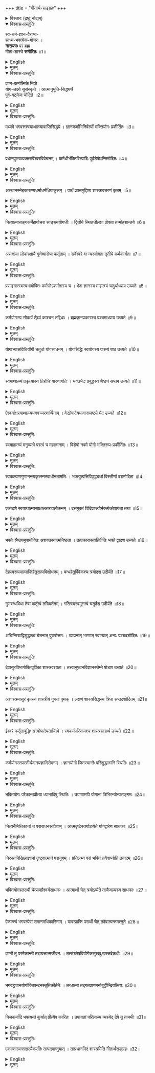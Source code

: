 +++
title = "गीतार्थ-सङ्ग्रहः"
+++

<details><summary>विस्तारः (द्रष्टुं नोद्यम्)</summary>

श्रीमन्निगमान्तमहादेशिकविरचिता गीतार्थसंग्रहरक्षा।  
श्रीमान्वेङ्कटनाथार्यः कवितार्किककेसरी ।  
वेदान्ताचार्यवर्यो मे सन्निधत्तां सदा हृदि ॥

मानत्वं भगवन्-मतस्य महतः पुंसस् तथा निर्णयस्  
तिस्रस् सिद्धय आत्म-संविद्-अखिलाधीशान् अतत्त्वाश्रयाः ।  
गीतार्थस्य च सङ्ग्रहः स्तुतियुगं श्रीश्रीशयोर् इत्य् अमून्  
यद्-ग्रन्थान् अनुसन्दधे यतिपतिस् तं यामुनेयं नुमः ॥1॥

श्रीमद्-वेङ्कटनाथेन  
यथा-भाष्यं विधीयते ।  
भगवद्-यामुनेयोक्त-गीता-  
सङ्ग्रह-रक्षणम् ॥2॥

> 'तत्त्वं जिज्ञासमानानां  
हेतुभिस् सर्वतोमुखैः ।  
तत्त्वम् एको महा-योगी  
हरिर्नारायणः परः ॥'  
(भा.शा.347.83) 

> 'आलोड्य सर्वशास्त्राणि  
> विचार्य च पुनः पुनः ।  
> इदमेकं सुनिष्पन्नं  
> ध्येयो नारायणस् सदा ॥'  
> (ना.पु. 18.34) 

इत्यादिभिस् तत्त्व-हित-रूपं समस्ताध्यात्म-शास्त्रार्थ-सारं महर्षयस् सञ्जगृहुः ।  
तद् एतद् उभयं सर्वोपनिषत्-सार-सङ्कलनात्मिकायां भगवद्गीतायां प्रतिपाद्यतया प्रदर्शयन्  
तत्राप्य् उपनिषदां तत्त्व-प्राधान्यस्य शारीरके सूत्रितत्वाद्  
इहापि तत्प्रधानतया व्यपदिशति ॥

(यत्-पदाम्भो-रुह-ध्यान-  
विध्वस्ताशेष-कल्मषः ।  
वस्तुताम् उपयातोऽहं  
यामुनेयं नमामि तम् ॥)
</details>


<details open><summary>विश्वास-प्रस्तुतिः</summary>

स्व-धर्म-ज्ञान-वैराग्य-  
साध्य-भक्त्येक-गोचरः ।  
**नारायणः** परं ब्रह्म  
गीता-शास्त्रे **समीरितः** ॥1॥
</details>

<details><summary>English</summary>

In the Scripture known as the Bhagavad Gita, Narayana, the Supreme Brahman is declared.
He is attainable by Bhakti alone, which is to be brought about by the observance of one's own Dharma, acquisition of knowledge and renunciation of attachment.
</details>

<details><summary>मूलम्</summary>

स्वधर्मज्ञानवैराग्यसाध्यभक्त्येकगोचरः ।  
नारायणः परं ब्रह्म गीताशास्त्रे समीरितः ॥1॥
</details>



<details open><summary>विश्वास-प्रस्तुतिः</summary>

ज्ञान-कर्मात्मिके निष्ठे  
योग-लक्ष्ये सुसंस्कृते ।
आत्मानुभूति-सिद्ध्यर्थे  
पूर्व-षट्केन चोदिते ॥2॥
</details>

<details><summary>English</summary>

In the first hexad, the performance of desireless Karma and Jnana, with the practice of
Yoga in view, is enjoined for the realisation of the self.
</details>

<details><summary>मूलम्</summary>

ज्ञानकर्मात्मिके निष्ठे योगलक्ष्ये सुसंस्कृते ।
आत्मानुभूतिसिद्ध्यर्थे पूर्वषट्केन चोदिते ॥2॥
</details>

<details open><summary>विश्वास-प्रस्तुतिः</summary>

मध्यमे भगवत्तत्त्वयाथात्म्यावाप्तिसिद्धये ।
ज्ञानकर्माभिनिर्वर्त्यो भक्तियोगः प्रकीर्तितः ॥3॥
</details>

<details><summary>English</summary>

In the middle hexad, Bhakti Yoga, which can be brought about by Karma and Jnana
is treated for the attainment of the exact knowledge of Bhagavan, the Supreme Being, as He is.
</details>

<details><summary>मूलम्</summary>

मध्यमे भगवत्तत्त्वयाथात्म्यावाप्तिसिद्धये ।
ज्ञानकर्माभिनिर्वर्त्यो भक्तियोगः प्रकीर्तितः ॥3॥
</details>

<details open><summary>विश्वास-प्रस्तुतिः</summary>

प्रधानपुरुषव्यक्तसर्वेश्वरविवेचनम् ।
कर्मधीर्भक्तिरित्यादिः पूर्वशेषोऽन्तिमोदितः ॥4॥
</details>

<details><summary>English</summary>

In the last hexad, which subserves the two preceding hexads, is treated, matter (Pradhana) in the primordial condition, matter in its evolved state, the self (Purusa) and Isvara the Ruler of all. Besides, the disciplines relating to work, to knowledge and to devotion are again dealt with by way of supplementing and completing what has been taught earlier.
</details>

<details><summary>मूलम्</summary>

प्रधानपुरुषव्यक्तसर्वेश्वरविवेचनम् ।
कर्मधीर्भक्तिरित्यादिः पूर्वशेषोऽन्तिमोदितः ॥4॥
</details>

<details open><summary>विश्वास-प्रस्तुतिः</summary>

अस्थानस्नेहकारुण्यधर्माधर्मधियाकुलम् ।
पार्थं प्रपन्नमुद्दिश्य शास्त्रावतरणं कृतम् ॥5॥
</details>

<details><summary>English</summary>

The treatise was initiated for the sake of Arjuna, who was overtaken by misplaced
love and compassion and also perplexity as to what was Dharma and what Adharma,
and who took refuge in Sri Krishna.
</details>

<details><summary>मूलम्</summary>

अस्थानस्नेहकारुण्यधर्माधर्मधियाकुलम् ।
पार्थं प्रपन्नमुद्दिश्य शास्त्रावतरणं कृतम् ॥5॥
</details>

<details open><summary>विश्वास-प्रस्तुतिः</summary>

नित्यात्मासङ्गकर्मेहागोचरा साङ्ख्ययोगधीः ।
द्वितीये स्थितधीलक्षा प्रोक्ता तन्मोहशान्तये ॥6॥
</details>

<details><summary>English</summary>

The knowledge of Sankhya and Yoga, which comprehend in their scope the eternal self
and disinterested activity respectively, leading to the state of steady wisdom, is taught in
the second chapter for removing Arjuna's delusion.
</details>

<details><summary>मूलम्</summary>

नित्यात्मासङ्गकर्मेहागोचरा साङ्ख्ययोगधीः ।
द्वितीये स्थितधीलक्षा प्रोक्ता तन्मोहशान्तये ॥6॥
</details>

<details open><summary>विश्वास-प्रस्तुतिः</summary>

असक्त्या लोकरक्षायै गुणेष्वारोप्य कर्तृताम् ।
सर्वेश्वरे वा न्यस्योक्ता तृतीये कर्मकार्यता ॥7॥
</details>

<details><summary>English</summary>

In the third chapter is taught the need for the performance of works without attachment to
any fruits other than the pleasure of the Lord and for the protection of the world, ascribing
the agency to the Guna-s or placing it in the Lord of all.
</details>

<details><summary>मूलम्</summary>

असक्त्या लोकरक्षायै गुणेष्वारोप्य कर्तृताम् ।
सर्वेश्वरे वा न्यस्योक्ता तृतीये कर्मकार्यता ॥7॥
</details>

<details open><summary>विश्वास-प्रस्तुतिः</summary>

प्रसङ्गात्स्वस्वभावोक्तिः कर्मणोऽकर्मतास्य च ।
भेदा ज्ञानस्य माहात्म्यं चतुर्थाध्याय उच्यते ॥8॥
</details>

<details><summary>English</summary>

In the fourth chapter, the following matters are treated: His nature is explained by the way.
Next it is taught that Karma Yoga has an aspect other than action, i.e., knowledge-aspect.
The varieties of Karma Yoga and the eminence of knowledge in it are emphasised.
</details>

<details><summary>मूलम्</summary>

प्रसङ्गात्स्वस्वभावोक्तिः कर्मणोऽकर्मतास्य च ।
भेदा ज्ञानस्य माहात्म्यं चतुर्थाध्याय उच्यते ॥8॥
</details>

<details open><summary>विश्वास-प्रस्तुतिः</summary>

कर्मयोगस्य सौकर्यं शैघ्र्यं काश्चन तद्विधाः ।
ब्रह्मज्ञानप्रकारश्च पञ्चमाध्याय उच्यते ॥9॥
</details>

<details><summary>English</summary>

In the fifth chapter are set forth the ease and quick efficacy of Karma Yoga, some of its
elements and the mode of knowledge of Brahman, i.e., the individual self.
</details>

<details><summary>मूलम्</summary>

कर्मयोगस्य सौकर्यं शैघ्र्यं काश्चन तद्विधाः ।
ब्रह्मज्ञानप्रकारश्च पञ्चमाध्याय उच्यते ॥9॥
</details>

<details open><summary>विश्वास-प्रस्तुतिः</summary>

योगाभ्यासविधिर्योगी चतुर्धा योगसाधनम् ।
योगसिद्धिः स्वयोगस्य पारम्यं षष्ठ उच्यते ॥10॥
</details>

<details><summary>English</summary>

In the sixth chapter are taught the practice of Yoga (concentration and meditation), the
four-fold divisions of (successful) Yogin-s, the means to success in Yoga, and the
supermacy of Yoga concerning Himself.
</details>

<details><summary>मूलम्</summary>

योगाभ्यासविधिर्योगी चतुर्धा योगसाधनम् ।
योगसिद्धिः स्वयोगस्य पारम्यं षष्ठ उच्यते ॥10॥
</details>

<details open><summary>विश्वास-प्रस्तुतिः</summary>

स्वयाथात्म्यं प्रकृत्यास्य तिरोधिः शरणागतिः ।
भक्तभेदः प्रबुद्धस्य श्रैष्ठ्यं सप्तम उच्यते ॥11॥
</details>

<details><summary>English</summary>

In the seventh chapter is taught the exact knowledge of Himself, His concealment by the
Prakrti, the surrender to Him as the means to overcome this, observation on various
types of devotees and the superiority of the man of wisdom among these devotees.
</details>

<details><summary>मूलम्</summary>

स्वयाथात्म्यं प्रकृत्यास्य तिरोधिः शरणागतिः ।
भक्तभेदः प्रबुद्धस्य श्रैष्ठ्यं सप्तम उच्यते ॥11॥
</details>

<details open><summary>विश्वास-प्रस्तुतिः</summary>

ऐश्वर्याक्षरयाथात्म्यभगवच्चरणार्थिनाम् ।
वेद्योपादेयभावानामष्टमे भेद उच्यते ॥12॥
</details>

<details><summary>English</summary>

In the eigth chapter are discussed the distinction of what are to be understood and
acquired by each of the three classes of devotees - those who are after prosperity,
after the true nature of the self and after the feet of the Lord.
</details>

<details><summary>मूलम्</summary>

ऐश्वर्याक्षरयाथात्म्यभगवच्चरणार्थिनाम् ।
वेद्योपादेयभावानामष्टमे भेद उच्यते ॥12॥
</details>

<details open><summary>विश्वास-प्रस्तुतिः</summary>

स्वमाहात्म्यं मनुष्यत्वे परत्वं च महात्मनाम् ।
विशेषो नवमे योगो भक्तिरूपः प्रकीर्तितः ॥13॥
</details>

<details><summary>English</summary>

In the ninth chapter are treated His own eminenece, His undiminished supermacy as
the Divine even when He assumes embodiments as Incarnations the excellence of
Mahatma-s or devotees who seek God alone, and the discipline of Bhakti or devotion to God.
</details>

<details><summary>मूलम्</summary>

स्वमाहात्म्यं मनुष्यत्वे परत्वं च महात्मनाम् ।
विशेषो नवमे योगो भक्तिरूपः प्रकीर्तितः ॥13॥
</details>

<details open><summary>विश्वास-प्रस्तुतिः</summary>

स्वकल्याणगुणानन्त्यकृत्स्नस्वाधीनतामतिः ।
भक्त्युत्पत्तिविवृद्ध्यर्था विस्तीर्णा दशमोदिता ॥14॥
</details>

<details><summary>English</summary>

In the tenth chapter are described in detail, the infinite auspicious attributes of the
Lord and His absolute control over everything, so as to generate and develop Bhakti
or Devotion to God in the minds of aspirants.
</details>

<details><summary>मूलम्</summary>

स्वकल्याणगुणानन्त्यकृत्स्नस्वाधीनतामतिः ।
भक्त्युत्पत्तिविवृद्ध्यर्था विस्तीर्णा दशमोदिता ॥14॥
</details>

<details open><summary>विश्वास-प्रस्तुतिः</summary>

एकादशे स्वयाथात्म्यसाक्षात्कारावलोकनम् ।
दत्तमुक्तं विदिप्राप्त्योर्भक्त्येकोपायता तथा ॥15॥
</details>

<details><summary>English</summary>

In the eleventh chapter, it is stated that the divine eye which can give an immediate vision
of Him as He is, was given to Arjuna, and accordingly it is stated that bhakti is the only
means of knowing and attaining Him in the way described.
</details>

<details><summary>मूलम्</summary>

एकादशे स्वयाथात्म्यसाक्षात्कारावलोकनम् ।
दत्तमुक्तं विदिप्राप्त्योर्भक्त्येकोपायता तथा ॥15॥
</details>

<details open><summary>विश्वास-प्रस्तुतिः</summary>

भक्तेः श्रैष्ठ्यमुपायोक्तिः अशक्तस्यात्मनिष्ठता ।
तत्प्रकारास्त्वतिप्रीतिः भक्ते द्वादश उच्यते ॥16॥
</details>

<details><summary>English</summary>

In the twelth chapter are taught the superiority of Bhakti Yoga, the means thereto, the
direction for the one unqualified to meditate on the self, the details of the qualities to
be acquired and modes of Sadhana to be practiced for that end, and immense love
of the Lord for the devotees.
</details>

<details><summary>मूलम्</summary>

भक्तेः श्रैष्ठ्यमुपायोक्तिः अशक्तस्यात्मनिष्ठता ।
तत्प्रकारास्त्वतिप्रीतिः भक्ते द्वादश उच्यते ॥16॥
</details>


<details open><summary>विश्वास-प्रस्तुतिः</summary>

देहस्वरूपमात्माप्तिहेतुरात्मविशोधनम् ।
बन्धहेतुर्विवेकश्च त्रयोदश उदीर्यते ॥17॥
</details>

<details><summary>English</summary>

In the thirteenth chapter, the nature of the body, the means for the realisation of the self,
investigation of the nature of the self, the cause of bondage and the discrimination between
the self and the body are dealt with.
</details>

<details><summary>मूलम्</summary>

देहस्वरूपमात्माप्तिहेतुरात्मविशोधनम् ।
बन्धहेतुर्विवेकश्च त्रयोदश उदीर्यते ॥17॥
</details>

<details open><summary>विश्वास-प्रस्तुतिः</summary>

गुणबन्धविधा तेषां कर्तृत्वं तन्निवर्तनम् ।
गतित्रयस्वमूलत्वं चतुर्दश उदीर्यते ॥18॥
</details>

<details><summary>English</summary>

In the fourteenth chapter are explained the various ways in which the Guna-s bind the self,
how they are the agents in respect of all works and how to eliminate their hold. It also
explains how the Supreme Person is the basis of all the three ends attainable, namely,
heavenly sovereignty, the abidance in the pristine state of the self and dwelling in the Lord.
</details>

<details><summary>मूलम्</summary>

गुणबन्धविधा तेषां कर्तृत्वं तन्निवर्तनम् ।
गतित्रयस्वमूलत्वं चतुर्दश उदीर्यते ॥18॥
</details>


<details open><summary>विश्वास-प्रस्तुतिः</summary>

अचिन्मिश्राद्विशुद्धाच्च चेतनात् पुरुषोत्तमः ।
व्यापनात् भरणात् स्वाम्यात् अन्यः पञ्चदशोदितः ॥19॥
</details>

<details><summary>English</summary>

In the fifteenth chapter, the Supreme person is declared to be other than the self both in Its
state of conjunction with non-conscient matter and in Its state of pristine purity, because
He pervades, sustains and rules over them and the universe.
</details>

<details><summary>मूलम्</summary>

अचिन्मिश्राद्विशुद्धाच्च चेतनात् पुरुषोत्तमः ।
व्यापनात् भरणात् स्वाम्यात् अन्यः पञ्चदशोदितः ॥19॥
</details>

<details open><summary>विश्वास-प्रस्तुतिः</summary>

देवासुरविभागोक्तिपूर्विका शास्त्रवश्यता ।
तत्त्वानुष्ठानविज्ञानस्थेम्ने षोडश उच्यते ॥20॥
</details>

<details><summary>English</summary>

The sixteenth chapter deals first with the distinction between the divine and the demonic
nature in order to establish what is truth and what is right conduct, which can be attained
by submission to Sastra-s.
</details>

<details><summary>मूलम्</summary>

देवासुरविभागोक्तिपूर्विका शास्त्रवश्यता ।
तत्त्वानुष्ठानविज्ञानस्थेम्ने षोडश उच्यते ॥20॥
</details>

<details open><summary>विश्वास-प्रस्तुतिः</summary>

अशास्त्रमासुरं कृत्स्नं शास्त्रीयं गुणतः पृथक् ।
लक्षणं शास्त्रसिद्धस्य त्रिधा सप्तदशोदितम् ॥21॥
</details>

<details><summary>English</summary>

In the seventeenth chapter, the following are dealt with: what are not ordained by the
Sastra-s and for that reason wholly demonic; what are ordained in the Sastra-s and
varied in accordance with the Guna-s; and the characteristics of what are established
in the Sastra-s as threefold in terms of 'Aum','Tat', 'Sat'.
</details>

<details><summary>मूलम्</summary>

अशास्त्रमासुरं कृत्स्नं शास्त्रीयं गुणतः पृथक् ।
लक्षणं शास्त्रसिद्धस्य त्रिधा सप्तदशोदितम् ॥21॥
</details>


<details open><summary>विश्वास-प्रस्तुतिः</summary>

ईश्वरे कर्तृताबुद्धिः सत्त्वोपादेयतान्तिमे ।
स्वकर्मपरिणामश्च शास्त्रसारार्थ उच्यते ॥22॥
</details>

<details><summary>English</summary>

The last chapter presents the mental state required for ascribing the agency to the Lord,
the necessity of cultivating the Sattvic quality, the spiritual culmination of discharging one's
duties and Bhakti Yoga which forms the essence of the Gita Sastra.
</details>

<details><summary>मूलम्</summary>

ईश्वरे कर्तृताबुद्धिः सत्त्वोपादेयतान्तिमे ।
स्वकर्मपरिणामश्च शास्त्रसारार्थ उच्यते ॥22॥
</details>


<details open><summary>विश्वास-प्रस्तुतिः</summary>

कर्मयोगस्तपस्तीर्थदानयज्ञादिसेवनम् ।
ज्ञानयोगो जितस्वान्तैः परिशुद्धात्मनि स्थितिः ॥23॥
</details>

<details><summary>English</summary>

Karma Yoga is resorting to austerity, pilgrimage, charities, sacrifice and such other acts.
Jnana Yoga is the abidance in the purified self by those who have controlled their minds.
</details>

<details><summary>मूलम्</summary>

कर्मयोगस्तपस्तीर्थदानयज्ञादिसेवनम् ।
ज्ञानयोगो जितस्वान्तैः परिशुद्धात्मनि स्थितिः ॥23॥
</details>

<details open><summary>विश्वास-प्रस्तुतिः</summary>

भक्तियोगः परैकान्तप्रीत्या ध्यानादिषु स्थितिः ।
त्रयाणामपि योगानां त्रिभिरन्योन्यसङ्गमः ॥24॥
</details>

<details><summary>English</summary>

Bhakti Yoga is abidance in meditation and other forms of adoration with one-pointed
love for the Supreme Being. The three Yoga-s are interconnected.
</details>

<details><summary>मूलम्</summary>

भक्तियोगः परैकान्तप्रीत्या ध्यानादिषु स्थितिः ।
त्रयाणामपि योगानां त्रिभिरन्योन्यसङ्गमः ॥24॥
</details>

<details open><summary>विश्वास-प्रस्तुतिः</summary>

नित्यनैमित्तिकानां च पराराधनरूपिणाम् ।
आत्मदृष्टेस्त्रयोऽप्येते योगद्वारेण साधकाः ॥25॥
</details>

<details><summary>English</summary>

The obligatory and occasional works are associated with all the three Yoga-s, as they
are of the form of worship of the Supreme Being. All these Yoga-s serve as the means
for the vision of the self through Yoga. But Bhakti Yoga can be practiced even before
gaining the vision of the self. The aspirants can repeat His name, sing hymns, visit
holy places, even with superficial love of the Lord.
</details>

<details><summary>मूलम्</summary>

नित्यनैमित्तिकानां च पराराधनरूपिणाम् ।
आत्मदृष्टेस्त्रयोऽप्येते योगद्वारेण साधकाः ॥25॥
</details>

<details open><summary>विश्वास-प्रस्तुतिः</summary>

निरस्तनिखिलाज्ञानो दृष्ट्वात्मानं परानुगम् ।
प्रतिलभ्य परां भक्तिं तयैवाप्नोति तत्पदम् ॥26॥
</details>

<details><summary>English</summary>

When one's nescience is removed and one perceives the self as subservient to the
Supreme, one attains supreme devotion and through it alone reaches His realm.
There is Vaidhi-bhakti or discipline-bound devotion, next Para-bhakti (higher devotion
of love) and then the final stage Parama bhakti or pre-eminently supreme love.
</details>

<details><summary>मूलम्</summary>

निरस्तनिखिलाज्ञानो दृष्ट्वात्मानं परानुगम् ।
प्रतिलभ्य परां भक्तिं तयैवाप्नोति तत्पदम् ॥26॥
</details>


<details open><summary>विश्वास-प्रस्तुतिः</summary>

भक्तियोगस्तदर्थी चेत्समग्रैश्वर्यसाधकः ।
आत्मार्थी चेत् त्रयोऽप्येते तत्कैवल्यस्य साधकाः ॥27॥
</details>

<details><summary>English</summary>

Bhakti Yoga helps to attain prosperity or comprehensive, sovereignty, if one
desires it. If one desires the self, all these three Yoga-s serve that purpose,
which consists in the attainment of pure Isolation (Kaivalya)
</details>

<details><summary>मूलम्</summary>

भक्तियोगस्तदर्थी चेत्समग्रैश्वर्यसाधकः ।
आत्मार्थी चेत् त्रयोऽप्येते तत्कैवल्यस्य साधकाः ॥27॥
</details>

<details open><summary>विश्वास-प्रस्तुतिः</summary>

ऐकान्त्यं भगवत्येषां समानमधिकारिणाम् ।
यावत्प्राप्ति परार्थी चेत् तदेवात्यन्तमश्नुते ॥28॥
</details>

<details><summary>English</summary>

The attitude, that the Bhagavan is the ultimate end, is common to all these types
of the devotees. But if one aspires exclusively for the Lord overlooking the other
two till such attainment, he attains Him completely.
</details>

<details><summary>मूलम्</summary>

ऐकान्त्यं भगवत्येषां समानमधिकारिणाम् ।
यावत्प्राप्ति परार्थी चेत् तदेवात्यन्तमश्नुते ॥28॥
</details>

<details open><summary>विश्वास-प्रस्तुतिः</summary>

ज्ञानी तु परमैकान्ती तदायत्तात्मजीवनः । तत्संश्लेषवियोगैकसुखदुःखस्तदेकधीः ॥29॥
</details>

<details><summary>English</summary>

The Jnani is one who is exclusively devoted to the Lord. His very existence depends
on Him. Contact with Him is his only joy, separation from him is his only grief. His
thought is focussed on Him alone.
</details>

<details><summary>मूलम्</summary>

ज्ञानी तु परमैकान्ती तदायत्तात्मजीवनः । तत्संश्लेषवियोगैकसुखदुःखस्तदेकधीः ॥29॥
</details>

<details open><summary>विश्वास-प्रस्तुतिः</summary>

भगवद्ध्यानयोगोक्तिवन्दनस्तुतिकीर्तनैः ।
लब्धात्मा तद्गतप्राणमनोबुद्धीन्द्रियक्रियः ॥30॥
</details>

<details><summary>English</summary>

When one has begun to find life's sole satisfaction in meditation on the Lord,
the vision of Him through such meditation, speaking about Him, saluting Him,
singing about Him and praising Him - then the operation of the senses, intellect,
mind and vital forces will get concentrated on Him.
</details>

<details><summary>मूलम्</summary>

भगवद्ध्यानयोगोक्तिवन्दनस्तुतिकीर्तनैः ।
लब्धात्मा तद्गतप्राणमनोबुद्धीन्द्रियक्रियः ॥30॥
</details>


<details open><summary>विश्वास-प्रस्तुतिः</summary>

निजकर्मादि भक्त्यन्तं कुर्यात् प्रीत्यैव कारितः ।
उपायतां परित्यज्य न्यस्येद् देवे तु तामभीः ॥31॥
</details>

<details><summary>English</summary>

Looking upon all disciplines from performance of duties to the practice of Bhakti
as meant only for pleasing the Lord and not with any extraneous motive, one should
abandon all dependence on any other means than Him (the supreme person), and
remain without any fear of inadequacy of such resignation in respect of his salvation.
</details>

<details><summary>मूलम्</summary>

निजकर्मादि भक्त्यन्तं कुर्यात् प्रीत्यैव कारितः ।
उपायतां परित्यज्य न्यस्येद् देवे तु तामभीः ॥31॥
</details>


<details open><summary>विश्वास-प्रस्तुतिः</summary>

एकान्तात्यन्तदास्यैकरतिः तत्पदमाप्नुयात् ।
तत्प्रधानमिदं शास्त्रमिति गीतार्थसङ्ग्रहः ॥32॥
</details>

<details><summary>English</summary>

Such a person finds his sole happiness in exclusive and continual service of God.
He attains His realm. This work (Gita Sastra) is meant for such a devotee. Such is the
summary of the meaning of the Gita.
</details>

<details><summary>मूलम्</summary>

एकान्तात्यन्तदास्यैकरतिः तत्पदमाप्नुयात् ।
तत्प्रधानमिदं शास्त्रमिति गीतार्थसङ्ग्रहः ॥32॥
</details>
